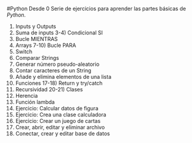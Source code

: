 #Python Desde 0
Serie de ejercicios para aprender las partes básicas de <i>Python</i>.

1) Inputs y Outputs
2) Suma de inputs
3-4) Condicional SI
5) Bucle MIENTRAS
6) Arrays
7-10) Bucle PARA
11) Switch
12) Comparar Strings
13) Generar número pseudo-aleatorio
14) Contar caracteres de un String
15) Añade y elimina elementos de una lista
16) Funciones
17-18) Return y try/catch
19) Recursividad
20-21) Clases
22) Herencia
23) Función lambda
24) Ejercicio: Calcular datos de figura
25) Ejercicio: Crea una clase calculadora
26) Ejercicio: Crear un juego de cartas
27) Crear, abrir, editar y eliminar archivo
28) Conectar, crear y editar base de datos